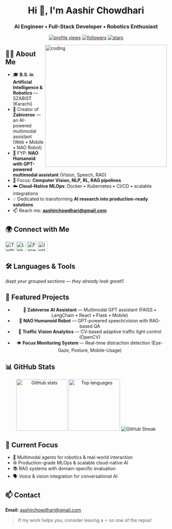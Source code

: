 <div align="center">

# Hi 👋, I'm **Aashir Chowdhari**

### AI Engineer • Full-Stack Developer • Robotics Enthusiast

<a href="https://komarev.com/ghpvc/?username=aashirchowdhari"><img src="https://komarev.com/ghpvc/?username=aashirchowdhari&label=Profile%20views&color=0e75b6&style=flat" alt="profile views"/></a> 
<a href="https://github.com/aashirchowdhari?tab=followers"><img src="https://img.shields.io/github/followers/aashirchowdhari?style=social" alt="followers"/></a> 
<a href="https://github.com/aashirchowdhari"><img src="https://img.shields.io/github/stars/aashirchowdhari?style=social" alt="stars"/></a>

</div>

<img align="right" alt="coding" width="380" src="https://media.giphy.com/media/qgQUggAC3Pfv687qPC/giphy.gif"/>

## 👨‍💻 About Me
* 🎓 **B.S. in Artificial Intelligence & Robotics** — SZABIST (Karachi)  
* 🚀 Creator of **Zabiverse** — an AI-powered multimodal assistant (Web • Mobile • NAO Robot)  
* 🤖 FYP: **NAO Humanoid with GPT-powered multimodal assistant** (Vision, Speech, RAG)  
* 🧠 Focus: **Computer Vision, NLP, RL, RAG pipelines**  
* ☁️ **Cloud-Native MLOps**: Docker • Kubernetes • CI/CD • scalable integrations  
* 💡 Dedicated to transforming **AI research into production-ready solutions**  
* 📫 Reach me: **[aashirchowdhari@gmail.com](mailto:aashirchowdhari@gmail.com)**  

## 🌍 Connect with Me
<p>
  <a href="https://twitter.com/chowdhariaashir" target="_blank"><img src="https://raw.githubusercontent.com/rahuldkjain/github-profile-readme-generator/master/src/images/icons/Social/twitter.svg" alt="Twitter" height="30"/></a>
  <a href="https://linkedin.com/in/aashirchowdhari" target="_blank"><img src="https://raw.githubusercontent.com/rahuldkjain/github-profile-readme-generator/master/src/images/icons/Social/linked-in-alt.svg" alt="LinkedIn" height="30"/></a>
  <a href="https://fb.com/aashirchowdhari" target="_blank"><img src="https://raw.githubusercontent.com/rahuldkjain/github-profile-readme-generator/master/src/images/icons/Social/facebook.svg" alt="Facebook" height="30"/></a>
  <a href="https://instagram.com/aashir001" target="_blank"><img src="https://raw.githubusercontent.com/rahuldkjain/github-profile-readme-generator/master/src/images/icons/Social/instagram.svg" alt="Instagram" height="30"/></a>
</p>

## 🛠️ Languages & Tools
*(kept your grouped sections — they already look great!)*

## 📌 Featured Projects
<div align="center">

* 🤖 **Zabiverse AI Assistant** — Multimodal GPT assistant (FAISS • LangChain • React • Flask • Mobile)  
* 🦾 **NAO Humanoid Robot** — GPT-powered speech/vision with RAG-based QA  
* 🚦 **Traffic Vision Analytics** — CV-based adaptive traffic light control (OpenCV)  
* 👁️ **Focus Monitoring System** — Real-time distraction detection (Eye-Gaze, Posture, Mobile-Usage)  

</div>

## 📊 GitHub Stats
<div align="center">

<img height="160" src="https://github-readme-stats.vercel.app/api?username=aashirchowdhari&show_icons=true&theme=tokyonight&include_all_commits=true&count_private=true&hide_border=true" alt="GitHub stats"/>  
<img height="160" src="https://github-readme-stats.vercel.app/api/top-langs/?username=aashirchowdhari&layout=compact&theme=tokyonight&hide_border=true&langs_count=8" alt="Top languages"/>  
<img src="https://github-readme-streak-stats.herokuapp.com?user=aashirchowdhari&theme=tokyonight&hide_border=true" alt="GitHub Streak"/>  

</div>

## 🧪 Current Focus
* 🤖 Multimodal agents for robotics & real-world interaction  
* ⚙️ Production-grade MLOps & scalable cloud-native AI  
* 📚 RAG systems with domain-specific evaluation  
* 🗣️ Voice & vision integration for conversational AI  

## 📫 Contact
**Email:** [aashirchowdhari@gmail.com](mailto:aashirchowdhari@gmail.com)  

> If my work helps you, consider leaving a ⭐ on one of the repos!
